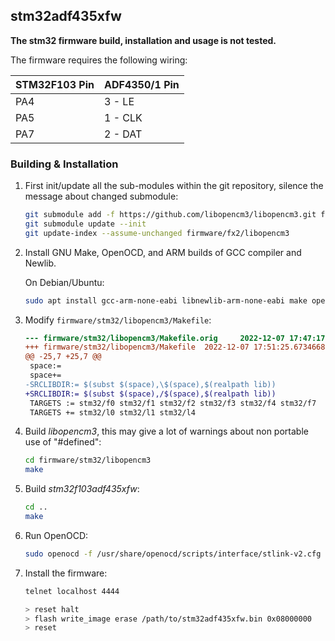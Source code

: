 stm32adf435xfw
--------------

**The stm32 firmware build, installation and usage is not tested.**

The firmware requires the following wiring:

|  STM32F103 Pin  |  ADF4350/1 Pin  |
|  -------------  |  -------------  |
|  PA4            |  3 - LE         |
|  PA5            |  1 - CLK        |
|  PA7            |  2 - DAT        |

### Building & Installation

1. First init/update all the sub-modules within the git repository, silence the message about changed submodule:
   ```sh
   git submodule add -f https://github.com/libopencm3/libopencm3.git firmware/stm32/libopencm3
   git submodule update --init
   git update-index --assume-unchanged firmware/fx2/libopencm3
   ```

2. Install GNU Make, OpenOCD, and ARM builds of GCC compiler and Newlib.

   On Debian/Ubuntu:
   ```sh
   sudo apt install gcc-arm-none-eabi libnewlib-arm-none-eabi make openocd
   ```

3. Modify `firmware/stm32/libopencm3/Makefile`:
   ```diff
   --- firmware/stm32/libopencm3/Makefile.orig     2022-12-07 17:47:17.132272001 +0100
   +++ firmware/stm32/libopencm3/Makefile  2022-12-07 17:51:25.673466868 +0100
   @@ -25,7 +25,7 @@
    space:=
    space+=
   -SRCLIBDIR:= $(subst $(space),\$(space),$(realpath lib))
   +SRCLIBDIR:= $(subst $(space),/$(space),$(realpath lib))
    TARGETS := stm32/f0 stm32/f1 stm32/f2 stm32/f3 stm32/f4 stm32/f7
    TARGETS += stm32/l0 stm32/l1 stm32/l4
   ```

4. Build *libopencm3*, this may give a lot of warnings about non portable use of "#defined":
   ```sh
   cd firmware/stm32/libopencm3
   make
   ```

5. Build *stm32f103adf435xfw*:
   ```sh
   cd ..
   make
   ```

6. Run OpenOCD:
   ```sh
   sudo openocd -f /usr/share/openocd/scripts/interface/stlink-v2.cfg -f /usr/share/openocd/scripts/target/stm32f1x.cfg
   ```

7. Install the firmware:
   ```sh
   telnet localhost 4444

   > reset halt
   > flash write_image erase /path/to/stm32adf435xfw.bin 0x08000000
   > reset
   ```
